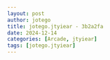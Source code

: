 ```yaml
---
layout: post
author: jotego
title: jotego.jtyiear - 3b2a2fa
date: 2024-12-14
categories: [Arcade, jtyiear]
tags: [jotego.jtyiear]
---
```


